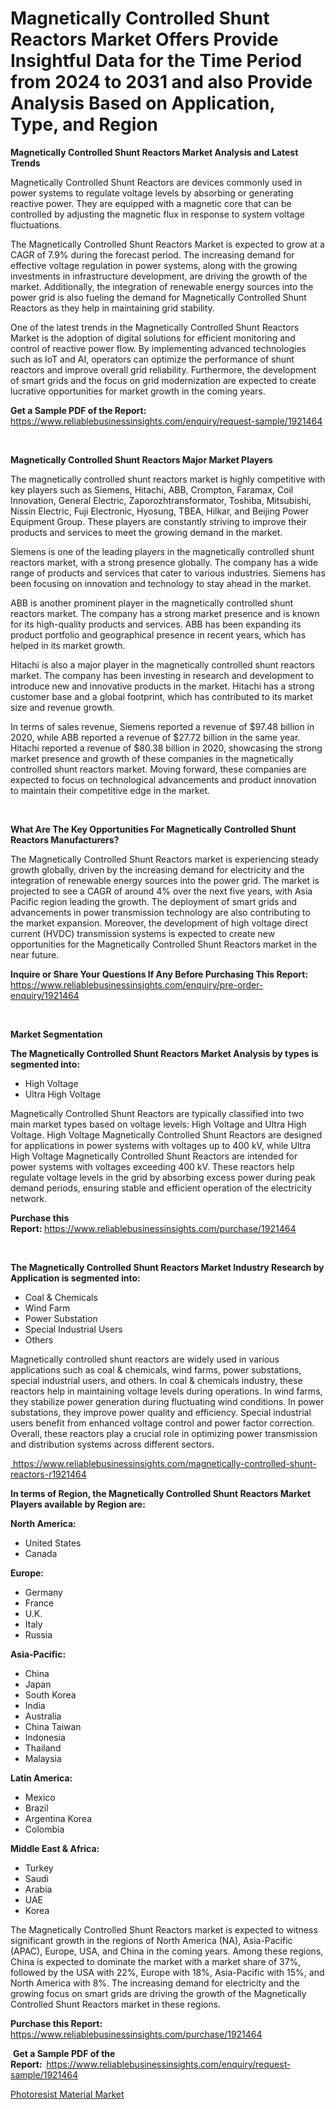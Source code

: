 <p><h1>Magnetically Controlled Shunt Reactors Market Offers Provide Insightful Data for the Time Period from 2024 to 2031 and also Provide Analysis Based on Application, Type, and Region</h1></p><p><strong>Magnetically Controlled Shunt Reactors Market Analysis and Latest Trends</strong></p>
<p><p>Magnetically Controlled Shunt Reactors are devices commonly used in power systems to regulate voltage levels by absorbing or generating reactive power. They are equipped with a magnetic core that can be controlled by adjusting the magnetic flux in response to system voltage fluctuations.</p><p>The Magnetically Controlled Shunt Reactors Market is expected to grow at a CAGR of 7.9% during the forecast period. The increasing demand for effective voltage regulation in power systems, along with the growing investments in infrastructure development, are driving the growth of the market. Additionally, the integration of renewable energy sources into the power grid is also fueling the demand for Magnetically Controlled Shunt Reactors as they help in maintaining grid stability.</p><p>One of the latest trends in the Magnetically Controlled Shunt Reactors Market is the adoption of digital solutions for efficient monitoring and control of reactive power flow. By implementing advanced technologies such as IoT and AI, operators can optimize the performance of shunt reactors and improve overall grid reliability. Furthermore, the development of smart grids and the focus on grid modernization are expected to create lucrative opportunities for market growth in the coming years.</p></p>
<p><strong>Get a Sample PDF of the Report:&nbsp;</strong> <a href="https://www.reliablebusinessinsights.com/enquiry/request-sample/1921464">https://www.reliablebusinessinsights.com/enquiry/request-sample/1921464</a></p>
<p>&nbsp;</p>
<p><strong>Magnetically Controlled Shunt Reactors Major Market Players</strong></p>
<p><p>The magnetically controlled shunt reactors market is highly competitive with key players such as Siemens, Hitachi, ABB, Crompton, Faramax, Coil Innovation, General Electric, Zaporozhtransformator, Toshiba, Mitsubishi, Nissin Electric, Fuji Electronic, Hyosung, TBEA, Hilkar, and Beijing Power Equipment Group. These players are constantly striving to improve their products and services to meet the growing demand in the market.</p><p>Siemens is one of the leading players in the magnetically controlled shunt reactors market, with a strong presence globally. The company has a wide range of products and services that cater to various industries. Siemens has been focusing on innovation and technology to stay ahead in the market.</p><p>ABB is another prominent player in the magnetically controlled shunt reactors market. The company has a strong market presence and is known for its high-quality products and services. ABB has been expanding its product portfolio and geographical presence in recent years, which has helped in its market growth.</p><p>Hitachi is also a major player in the magnetically controlled shunt reactors market. The company has been investing in research and development to introduce new and innovative products in the market. Hitachi has a strong customer base and a global footprint, which has contributed to its market size and revenue growth.</p><p>In terms of sales revenue, Siemens reported a revenue of $97.48 billion in 2020, while ABB reported a revenue of $27.72 billion in the same year. Hitachi reported a revenue of $80.38 billion in 2020, showcasing the strong market presence and growth of these companies in the magnetically controlled shunt reactors market. Moving forward, these companies are expected to focus on technological advancements and product innovation to maintain their competitive edge in the market.</p></p>
<p>&nbsp;</p>
<p><strong>What Are The Key Opportunities For Magnetically Controlled Shunt Reactors Manufacturers?</strong></p>
<p><p>The Magnetically Controlled Shunt Reactors market is experiencing steady growth globally, driven by the increasing demand for electricity and the integration of renewable energy sources into the power grid. The market is projected to see a CAGR of around 4% over the next five years, with Asia Pacific region leading the growth. The deployment of smart grids and advancements in power transmission technology are also contributing to the market expansion. Moreover, the development of high voltage direct current (HVDC) transmission systems is expected to create new opportunities for the Magnetically Controlled Shunt Reactors market in the near future.</p></p>
<p><strong>Inquire or Share Your Questions If Any Before Purchasing This Report:</strong> <a href="https://www.reliablebusinessinsights.com/enquiry/pre-order-enquiry/1921464">https://www.reliablebusinessinsights.com/enquiry/pre-order-enquiry/1921464</a></p>
<p>&nbsp;</p>
<p><strong>Market Segmentation</strong></p>
<p><strong>The Magnetically Controlled Shunt Reactors Market Analysis by types is segmented into:</strong></p>
<p><ul><li>High Voltage</li><li>Ultra High Voltage</li></ul></p>
<p><p>Magnetically Controlled Shunt Reactors are typically classified into two main market types based on voltage levels: High Voltage and Ultra High Voltage. High Voltage Magnetically Controlled Shunt Reactors are designed for applications in power systems with voltages up to 400 kV, while Ultra High Voltage Magnetically Controlled Shunt Reactors are intended for power systems with voltages exceeding 400 kV. These reactors help regulate voltage levels in the grid by absorbing excess power during peak demand periods, ensuring stable and efficient operation of the electricity network.</p></p>
<p><strong>Purchase this Report:&nbsp;</strong><a href="https://www.reliablebusinessinsights.com/purchase/1921464">https://www.reliablebusinessinsights.com/purchase/1921464</a></p>
<p>&nbsp;</p>
<p><strong>The Magnetically Controlled Shunt Reactors Market Industry Research by Application is segmented into:</strong></p>
<p><ul><li>Coal & Chemicals</li><li>Wind Farm</li><li>Power Substation</li><li>Special Industrial Users</li><li>Others</li></ul></p>
<p><p>Magnetically controlled shunt reactors are widely used in various applications such as coal & chemicals, wind farms, power substations, special industrial users, and others. In coal & chemicals industry, these reactors help in maintaining voltage levels during operations. In wind farms, they stabilize power generation during fluctuating wind conditions. In power substations, they improve power quality and efficiency. Special industrial users benefit from enhanced voltage control and power factor correction. Overall, these reactors play a crucial role in optimizing power transmission and distribution systems across different sectors.</p></p>
<p><a href="https://www.reliablebusinessinsights.com/magnetically-controlled-shunt-reactors-r1921464">&nbsp;https://www.reliablebusinessinsights.com/magnetically-controlled-shunt-reactors-r1921464</a></p>
<p><strong>In terms of Region, the Magnetically Controlled Shunt Reactors Market Players available by Region are:</strong></p>
<p>
    <p> <strong> North America: </strong>
        <ul>
            <li>United States</li>
            <li>Canada</li>
        </ul>
        </p> 
    <p> <strong> Europe: </strong>
        <ul>
            <li>Germany</li>
            <li>France</li>
            <li>U.K.</li>
            <li>Italy</li>
            <li>Russia</li>
        </ul>
        </p> 
    <p> <strong> Asia-Pacific: </strong>
        <ul>
            <li>China</li>
            <li>Japan</li>
            <li>South Korea</li>
            <li>India</li>
            <li>Australia</li>
            <li>China Taiwan</li>
            <li>Indonesia</li>
            <li>Thailand</li>
            <li>Malaysia</li>
        </ul>
        </p> 
    <p> <strong> Latin America: </strong>
        <ul>
            <li>Mexico</li>
            <li>Brazil</li>
            <li>Argentina Korea</li>
            <li>Colombia</li>
        </ul>
        </p> 
    <p> <strong> Middle East & Africa: </strong>
        <ul>
            <li>Turkey</li>
            <li>Saudi</li>
            <li>Arabia</li>
            <li>UAE</li>
            <li>Korea</li>
        </ul>
    </p>
    </p>
<p><p>The Magnetically Controlled Shunt Reactors market is expected to witness significant growth in the regions of North America (NA), Asia-Pacific (APAC), Europe, USA, and China in the coming years. Among these regions, China is expected to dominate the market with a market share of 37%, followed by the USA with 22%, Europe with 18%, Asia-Pacific with 15%, and North America with 8%. The increasing demand for electricity and the growing focus on smart grids are driving the growth of the Magnetically Controlled Shunt Reactors market in these regions.</p></p>
<p><strong>Purchase this Report: </strong><a href="https://www.reliablebusinessinsights.com/purchase/1921464">https://www.reliablebusinessinsights.com/purchase/1921464</a></p>
<p>&nbsp;<strong>Get a Sample PDF of the Report:&nbsp;&nbsp;</strong><a href="https://www.reliablebusinessinsights.com/enquiry/request-sample/1921464">https://www.reliablebusinessinsights.com/enquiry/request-sample/1921464</a></p>
<p><strong></strong></p>
<p><p><a href="https://github.com/yazulaeha/Market-Research-Report-List-1/blob/main/photoresist-material-market.md">Photoresist Material Market</a></p></p>